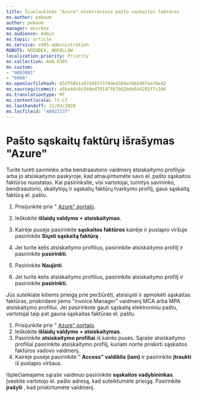 ```yaml
---
title: Šiuolaikinės "Azure" elektroninio pašto sąskaitos faktūros
ms.author: pebaum
author: pebaum
manager: mnirkhe
ms.audience: Admin
ms.topic: article
ms.service: o365-administration
ROBOTS: NOINDEX, NOFOLLOW
localization_priority: Priority
ms.collection: Adm_O365
ms.custom:
- "9003801"
- "6866"
ms.openlocfilehash: 65df6091a97d4937379ded384a78b5d07aa76e42
ms.sourcegitcommit: a5ba4dc8c349ed79147f67b62bde544281f7c106
ms.translationtype: MT
ms.contentlocale: lt-LT
ms.lasthandoff: 11/03/2020
ms.locfileid: "48922137"
---
```

# <a name="email-invoicing-in-azure"></a>Pašto sąskaitų faktūrų išrašymas "Azure"

Turite turėti savininko arba bendraautorio vaidmenį atsiskaitymo profilyje arba jo atsiskaitymo paskyroje, kad atnaujintumėte savo el. pašto sąskaitos faktūros nuostatas. Kai pasirinksite, visi vartotojai, turintys savininko, bendraautorio, skaitytojų ir sąskaitų faktūrų tvarkymo profilį, gaus sąskaitą faktūrą el. paštu.

1. Prisijunkite prie " [Azure" portalo](https://portal.azure.com/).
2. Ieškokite **išlaidų valdymo + atsiskaitymas**.
3. Kairėje pusėje pasirinkite **sąskaitos faktūros** kairėje ir puslapio viršuje pasirinkite **Siųsti sąskaitą faktūrą** .
4. Jei turite kelis atsiskaitymo profilius, pasirinkite atsiskaitymo profilį ir pasirinkite **pasirinkti**.

5. Pasirinkite **Naujinti**.
6. Jei turite kelis atsiskaitymo profilius, pasirinkite atsiskaitymo profilį ir pasirinkite **pasirinkti**.

Jūs suteikiate kitiems prieigą prie peržiūrėti, atsisiųsti ir apmokėti sąskaitas faktūras, priskirdami jiems "invoice Manager" vaidmenį MCA arba MPA atsiskaitymo profiliui. Jei pasirinkote gauti sąskaitą elektroniniu paštu, vartotojai taip pat gauna sąskaitas faktūras el. paštu.

1. Prisijunkite prie " [Azure" portalo](https://portal.azure.com/).
2. Ieškokite **išlaidų valdymo + atsiskaitymas**.
3. Pasirinkite **atsiskaitymo profiliai** iš kairės pusės. Sąraše atsiskaitymo profiliai pasirinkite atsiskaitymo profilį, kuriam norite priskirti sąskaitos faktūros vadovo vaidmenį.
4. Kairėje pusėje pasirinkite " **Access" valdiklis (iam)** ir pasirinkite **įtraukti** iš puslapio viršaus.

Išplečiamajame sąraše vaidmuo pasirinkite **sąskaitos vadybininkas**. Įveskite vartotojo el. pašto adresą, kad suteiktumėte prieigą. Pasirinkite **įrašyti** , kad priskirtumėte vaidmenį.
